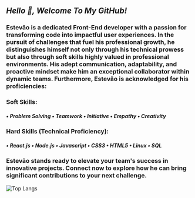## <i>Hello 👋, Welcome To My GitHub!</i>

### Estevão is a dedicated Front-End developer with a passion for transforming code into impactful user experiences. In the pursuit of challenges that fuel his professional growth, he distinguishes himself not only through his technical prowess but also through soft skills highly valued in professional environments. His adept communication, adaptability, and proactive mindset make him an exceptional collaborator within dynamic teams. Furthermore, Estevão is acknowledged for his proficiencies:

### Soft Skills:

##### • Problem Solving  • Teamwork  • Initiative   • Empathy  • Creativity

##### 
#####
##### 

### Hard Skills (Technical Proficiency):

##### • React.js  • Node.js  • Javascript  • CSS3  • HTML5  • Linux  • SQL

### Estevão stands ready to elevate your team's success in innovative projects. Connect now to explore how he can bring significant contributions to your next challenge.
![Top Langs](https://github-readme-stats.vercel.app/api/top-langs/?username=tevolve&layout=compact&theme=highcontrast)




